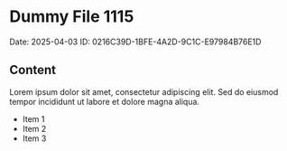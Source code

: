 # Dummy File 1115

Date: 2025-04-03
ID: 0216C39D-1BFE-4A2D-9C1C-E97984B76E1D

## Content

Lorem ipsum dolor sit amet, consectetur adipiscing elit.
Sed do eiusmod tempor incididunt ut labore et dolore magna aliqua.

* Item 1
* Item 2
* Item 3

